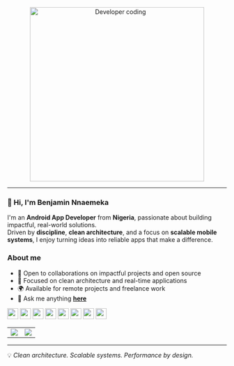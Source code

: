 <!-- Header Section -->
<div align="center">
  <!-- Coding GIF -->
  <img src="https://media.giphy.com/media/SWoSkN6DxTszqIKEqv/giphy.gif" width="400" alt="Developer coding" style="display:block;" />
</div>

---

### 👋 Hi, I'm Benjamin Nnaemeka  
I'm an **Android App Developer** from **Nigeria**, passionate about building impactful, real-world solutions.  
Driven by **discipline**, **clean architecture**, and a focus on **scalable mobile systems**, I enjoy turning ideas into reliable apps that make a difference.  

### About me
- 🤝 Open to collaborations on impactful projects and open source
- 📱 Focused on clean architecture and real-time applications  
- 🌍 Available for remote projects and freelance work  
- 💬 Ask me anything [**here**](https://github.com/devVitalis/devVitalis/issues)

<!-- Inline Tech Icons -->
<p align="left">
  <img src="https://cdn.jsdelivr.net/gh/devicons/devicon/icons/java/java-original.svg" width="25" height="25"/>
  <img src="https://cdn.jsdelivr.net/gh/devicons/devicon/icons/kotlin/kotlin-original.svg" width="25" height="25"/>
   <img src="https://cdn.jsdelivr.net/gh/devicons/devicon/icons/javascript/javascript-original.svg" width="25" height="25"/>
  <img src="https://cdn.jsdelivr.net/gh/devicons/devicon/icons/nodejs/nodejs-original.svg" width="25" height="25"/>
  <img src="https://cdn.jsdelivr.net/gh/devicons/devicon/icons/android/android-original.svg" width="25" height="25"/>
  <img src="https://cdn.jsdelivr.net/gh/devicons/devicon/icons/androidstudio/androidstudio-original.svg" width="25" height="25"/>
  <img src="https://cdn.jsdelivr.net/gh/devicons/devicon/icons/firebase/firebase-plain.svg" width="25" height="25"/>
  <img src="https://cdn.jsdelivr.net/gh/devicons/devicon/icons/git/git-original.svg" width="25" height="25"/>
</p>

<!-- Stats + Languages Side by Side -->
<table>
<tr>

<!-- GitHub Stats (Left Column) -->
<td valign="top" width="50%" align="center">
  <img src="https://github-readme-stats-kappa-black-89.vercel.app/api?username=devvitalis&show_icons=true&theme=default&hide_border=true&rank_icon=github&count_private=true&cache_seconds=14400"/>
</td>

<!-- Top Languages (Right Column) -->
<td valign="top" width="50%" align="center">
  <img src="https://github-readme-stats-kappa-black-89.vercel.app/api/top-langs/?username=devvitalis&layout=compact&theme=default&hide_border=true&langs_count&cache_seconds=14400"/>
</td>

</tr>
</table>

---

💡 *Clean architecture. Scalable systems. Performance by design.*
